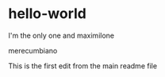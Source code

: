 # hello-world
I'm the only one and maximilone 

merecumbiano

This is the first edit from the main readme file
